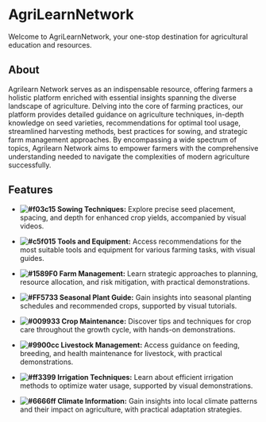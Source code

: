 # AgriLearnNetwork

Welcome to AgriLearnNetwork, your one-stop destination for agricultural education and resources.

## About

Agrilearn Network serves as an indispensable resource, offering farmers a holistic platform enriched with essential insights spanning the diverse landscape of agriculture. Delving into the core of farming practices, our platform provides detailed guidance on agriculture techniques, in-depth knowledge on seed varieties, recommendations for optimal tool usage, streamlined harvesting methods, best practices for sowing, and strategic farm management approaches. By encompassing a wide spectrum of topics, Agrilearn Network aims to empower farmers with the comprehensive understanding needed to navigate the complexities of modern agriculture successfully.

## Features

- **![#f03c15](https://via.placeholder.com/15/f03c15/000000?text=+) Sowing Techniques:** Explore precise seed placement, spacing, and depth for enhanced crop yields, accompanied by visual videos.
  
- **![#c5f015](https://via.placeholder.com/15/c5f015/000000?text=+) Tools and Equipment:** Access recommendations for the most suitable tools and equipment for various farming tasks, with visual guides.
  
- **![#1589F0](https://via.placeholder.com/15/1589F0/000000?text=+) Farm Management:** Learn strategic approaches to planning, resource allocation, and risk mitigation, with practical demonstrations.
  
- **![#FF5733](https://via.placeholder.com/15/FF5733/000000?text=+) Seasonal Plant Guide:** Gain insights into seasonal planting schedules and recommended crops, supported by visual tutorials.
  
- **![#009933](https://via.placeholder.com/15/009933/000000?text=+) Crop Maintenance:** Discover tips and techniques for crop care throughout the growth cycle, with hands-on demonstrations.
  
- **![#9900cc](https://via.placeholder.com/15/9900cc/000000?text=+) Livestock Management:** Access guidance on feeding, breeding, and health maintenance for livestock, with practical demonstrations.
  
- **![#ff3399](https://via.placeholder.com/15/ff3399/000000?text=+) Irrigation Techniques:** Learn about efficient irrigation methods to optimize water usage, supported by visual demonstrations.
  
- **![#6666ff](https://via.placeholder.com/15/6666ff/000000?text=+) Climate Information:** Gain insights into local climate patterns and their impact on agriculture, with practical adaptation strategies.
